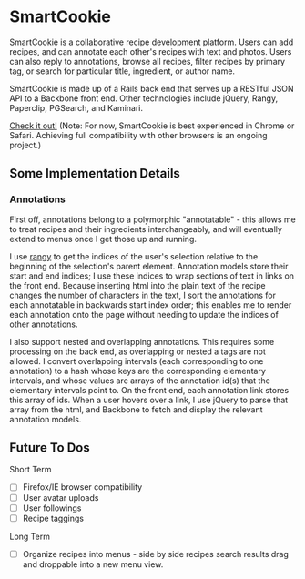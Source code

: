 # SmartCookie
SmartCookie is a collaborative recipe development platform.  Users can add recipes, and can annotate each other's recipes with text and photos.  Users can also reply to annotations, browse all recipes, filter recipes by primary tag, or search for particular title, ingredient, or author name.

SmartCookie is made up of a Rails back end that serves up a RESTful JSON API to a Backbone front end.  Other technologies include jQuery, Rangy, Paperclip, PGSearch, and Kaminari.

[Check it out!](http://www.smart-cookie.co/)
(Note: For now, SmartCookie is best experienced in Chrome or Safari.  Achieving full compatibility with other browsers is an ongoing project.)

## Some Implementation Details
### Annotations
First off, annotations belong to a polymorphic "annotatable"  - this allows me to treat recipes and their ingredients interchangeably, and will eventually extend to menus once I get those up and running.

I use [rangy](https://github.com/timdown/rangy) to get the indices of the user's selection relative to the beginning of the selection's parent element.  Annotation models store their start and end indices; I use these indices to wrap sections of text in links on the front end.  Because inserting html into the plain text of the recipe changes the number of characters in the text, I sort the annotations for each annotatable in backwards start index order; this enables me to render each annotation onto the page without needing to update the indices of other annotations.

I also support nested and overlapping annotations.  This requires some processing on the back end, as overlapping or nested a tags are not allowed.  I convert overlapping intervals (each corresponding to one annotation) to a hash whose keys are the corresponding elementary intervals, and whose values are arrays of the annotation id(s) that the elementary intervals point to.  On the front end, each annotation link stores this array of ids.  When a user hovers over a link, I use jQuery to parse that array from the html, and Backbone to fetch and display the relevant annotation models.

## Future To Dos
Short Term
- [ ] Firefox/IE browser compatibility
- [ ] User avatar uploads
- [ ] User followings
- [ ] Recipe taggings

Long Term
- [ ] Organize recipes into menus - side by side recipes search results drag and droppable into a new menu view.
